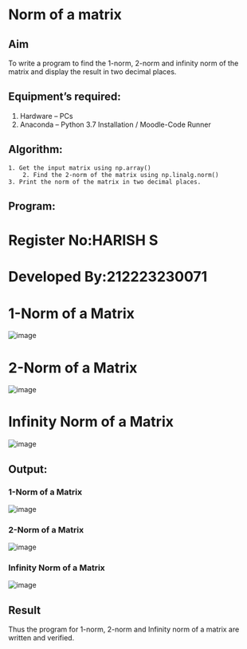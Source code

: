 # Norm of a matrix
## Aim
To write a program to find the 1-norm, 2-norm and infinity norm of the matrix and display the result in two decimal places.
## Equipment’s required:
1.	Hardware – PCs
2.	Anaconda – Python 3.7 Installation / Moodle-Code Runner
## Algorithm:
	1. Get the input matrix using np.array()   
        2. Find the 2-norm of the matrix using np.linalg.norm()
	3. Print the norm of the matrix in two decimal places.
## Program:

# Register No:HARISH S
# Developed By:212223230071

# 1-Norm of a Matrix


![image](https://github.com/pirateharishs/Norm-of-a-matrix/assets/166011385/a30255dd-fbd1-47e8-b28c-7e4c684f47e1)


# 2-Norm of a Matrix

![image](https://github.com/pirateharishs/Norm-of-a-matrix/assets/166011385/97426dc0-ceb5-4a45-a813-7476d25e0920)



# Infinity Norm of a Matrix
![image](https://github.com/pirateharishs/Norm-of-a-matrix/assets/166011385/c908cfbb-3890-4017-8bdd-19c946c36b95)






## Output:
### 1-Norm of a Matrix
![image](https://github.com/pirateharishs/Norm-of-a-matrix/assets/166011385/7e8d49ab-d1f4-4cd5-930a-addee8926378)


### 2-Norm of a Matrix
![image](https://github.com/pirateharishs/Norm-of-a-matrix/assets/166011385/d9f52f22-cf52-4238-ab07-7d4b7fec3f54)

### Infinity Norm of a Matrix
![image](https://github.com/pirateharishs/Norm-of-a-matrix/assets/166011385/c76f768e-dff5-45ef-8dde-a85774dbe42c)

## Result
Thus the program for 1-norm, 2-norm and Infinity norm of a matrix are written and verified.
